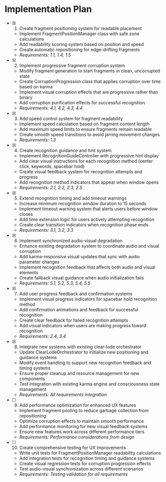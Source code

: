 # Implementation Plan

- [x] 1. Create fragment positioning system for readable placement

  - Implement FragmentPositionManager class with safe zone calculations
  - Add readability scoring system based on position and speed
  - Create automatic repositioning for edge-drifting fragments
  - _Requirements: 1.1, 1.4, 1.5_

- [x] 2. Implement progressive fragment corruption system

  - Modify fragment generation to start fragments in clean, uncorrupted state
  - Create CorruptionProgression class that applies corruption over time based on karma
  - Implement visual corruption effects that are progressive rather than binary
  - Add corruption purification effects for successful recognition
  - _Requirements: 4.1, 4.2, 4.3, 4.4_

- [x] 3. Add speed control system for fragment readability

  - Implement speed calculation based on fragment content length
  - Add maximum speed limits to ensure fragments remain readable
  - Create smooth speed transitions to avoid jarring movement changes
  - _Requirements: 1.3_

- [x] 4. Create recognition guidance and hint system

  - Implement RecognitionGuideController with progressive hint display
  - Add clear visual instructions for each recognition method (center click, keywords, spacebar hold)
  - Create visual feedback system for recognition attempts and progress
  - Add recognition method indicators that appear when window opens
  - _Requirements: 2.1, 2.2, 2.3, 2.5_

- [x] 5. Extend recognition timing and add timeout warnings

  - Increase minimum recognition window duration to 15 seconds
  - Implement timeout warning system that alerts users before window closes
  - Add time extension logic for users actively attempting recognition
  - Create clear transition indicators when recognition phase ends
  - _Requirements: 3.1, 3.2, 3.3_

- [x] 6. Implement synchronized audio-visual degradation

  - Enhance existing degradation system to coordinate audio and visual corruption
  - Add karma-responsive visual updates that sync with audio parameter changes
  - Implement recognition feedback that affects both audio and visual elements
  - Create fallback visual guidance when audio initialization fails
  - _Requirements: 5.1, 5.2, 5.3, 5.4, 5.5_

- [x] 7. Add user progress feedback and confirmation systems

  - Implement visual progress indicators for spacebar hold recognition method
  - Add confirmation animations and feedback for successful recognition
  - Create clear feedback for failed recognition attempts
  - Add visual indicators when users are making progress toward recognition
  - _Requirements: 2.4, 3.4_

- [x] 8. Integrate new systems with existing clear-lode orchestrator


  - Update ClearLodeOrchestrator to initialize new positioning and guidance systems
  - Modify event handling to support new recognition feedback and timing systems
  - Ensure proper cleanup and resource management for new components
  - Test integration with existing karma engine and consciousness state management
  - _Requirements: All requirements integration_

- [ ] 9. Add performance optimization for enhanced UX features

  - Implement fragment pooling to reduce garbage collection from repositioning
  - Optimize corruption effects to maintain smooth performance
  - Add performance monitoring for new visual feedback systems
  - Ensure new features work across different performance tiers
  - _Requirements: Performance considerations from design_

- [ ] 10. Create comprehensive testing for UX improvements
  - Write unit tests for FragmentPositionManager readability calculations
  - Add integration tests for recognition timing and guidance systems
  - Create visual regression tests for corruption progression effects
  - Test audio-visual synchronization across different scenarios
  - _Requirements: Testing validation for all requirements_
